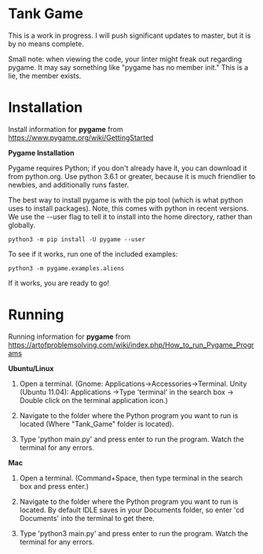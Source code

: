 # Tank Game

This is a work in progress. I will push significant updates to master, but it is by no
means complete.

Small note: when viewing the code, your linter might freak out regarding pygame. It may say 
something like "pygame has no member init." This is a lie, the member exists.

# Installation
Install information for <strong>pygame</strong> from https://www.pygame.org/wiki/GettingStarted

<p><strong>Pygame Installation</strong></p>
<p>Pygame requires Python; if you don't already have it, you can download it from python.org. Use python 3.6.1 or greater, because it is much friendlier to newbies, and additionally runs faster.

The best way to install pygame is with the pip tool (which is what python uses to install packages). Note, this comes with python in recent versions. We use the --user flag to tell it to install into the home directory, rather than globally.</p>

    python3 -m pip install -U pygame --user

To see if it works, run one of the included examples:

    python3 -m pygame.examples.aliens

If it works, you are ready to go!


# Running
Running information for <strong>pygame</strong> from https://artofproblemsolving.com/wiki/index.php/How_to_run_Pygame_Programs

<strong>Ubuntu/Linux</strong>
1. Open a terminal. (Gnome: Applications->Accessories->Terminal. Unity (Ubuntu 11.04): Applications ->Type 'terminal' in the search box -> Double click on the terminal application icon.)

2. Navigate to the folder where the Python program you want to run is located (Where "Tank_Game" folder is located).

3. Type 'python main.py' and press enter to run the program. Watch the terminal for any errors.

<strong>Mac</strong>
1. Open a terminal. (Command+Space, then type terminal in the search box and press enter.)

2. Navigate to the folder where the Python program you want to run is located. By default IDLE saves in your Documents folder, so enter 'cd Documents' into the terminal to get there.

3. Type 'python3 main.py' and press enter to run the program. Watch the terminal for any errors.
